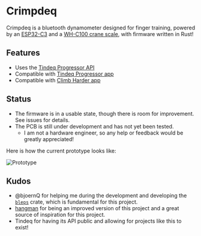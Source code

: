 # Crimpdeq

Crimpdeq is a bluetooth dynamometer designed for finger training, powered by an [ESP32-C3](https://github.com/esp-rs/esp-rust-board) and a [WH-C100 crane scale](https://www.amazon.es/dp/B08133JCM6), with firmware written in Rust!

## Features
- Uses the [Tindeq Progressor API](https://tindeq.com/progressor_api/)
- Compatible with [Tindeq Progressor app](https://play.google.com/store/apps/details?id=com.progressor&hl=es_419)
- Compatible with [Climb Harder app](https://play.google.com/store/apps/details?id=com.holdtight.climbharder&pcampaignid=web_share)

## Status
- The firmware is in a usable state, though there is room for improvement. See issues for details.
- The PCB is still under development and has not yet been tested.
  - I am not a hardware engineer, so any help or feedback would be greatly appreciated!

Here is how the current prototype looks like:

![Prototype](assets/prototype.png)

## Kudos
- @bjoernQ for helping me during the development and developing the [`bleps`](https://github.com/bjoernQ/bleps) crate, which is fundamental for this project.
- [hangman](https://github.com/kesyog/hangman) for being an improved version of this project and a great source of inspiration for this project.
- Tindeq for having its API public and allowing for projects like this to exist!
